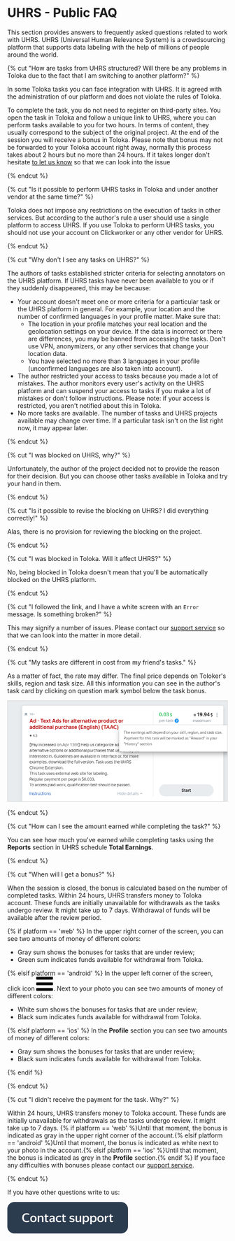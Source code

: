 # UHRS - Public FAQ

This section provides answers to frequently asked questions related to work with UHRS. UHRS (Universal Human Relevance System) is a crowdsourcing platform that supports data labeling with the help of millions of people around the world.

{% cut "How are tasks from UHRS structured? Will there be any problems in Toloka due to the fact that I am switching to another platform?" %}

In some Toloka tasks you can face integration with UHRS. It is agreed with the administration of our platform and does not violate the rules of Toloka.

To complete the task, you do not need to register on third-party sites. You open the task in Toloka and follow a unique link to UHRS, where you can perform tasks available to you for two hours. In terms of content, they usually correspond to the subject of the original project. At the end of the session you will receive a bonus in Toloka. Please note that bonus may not be forwarded to your Toloka account right away, normally this process takes about 2 hours but no more than 24 hours. If it takes longer don't hesitate [to let us know](troubleshooting/support.md#contact) so that we can look into the issue

{% endcut %}

{% cut "Is it possible to perform UHRS tasks in Toloka and under another vendor at the same time?" %}

Toloka does not impose any restrictions on the execution of tasks in other services. But according to the author's rule a user should use a single platform to access UHRS. If you use Toloka to perform UHRS tasks, you should not use your account on Clickworker or any other vendor for UHRS.

{% endcut %}

{% cut "Why don't I see any tasks on UHRS?" %}

The authors of tasks established stricter criteria for selecting annotators on the UHRS platform. If UHRS tasks have never been available to you or if they suddenly disappeared, this may be because:

- Your account doesn't meet one or more criteria for a particular task or the UHRS platform in general. For example, your location and the number of confirmed languages in your profile matter.
  Make sure that:
  - The location in your profile matches your real location and the geolocation settings on your device. If the data is incorrect or there are differences, you may be banned from accessing the tasks.
    Don't use VPN, anonymizers, or any other services that change your location data.
  - You have selected no more than 3 languages in your profile (unconfirmed languages are also taken into account).
- The author restricted your access to tasks because you made a lot of mistakes. The author monitors every user's activity on the UHRS platform and can suspend your access to tasks if you make a lot of mistakes or don't follow instructions. Please note: if your access is restricted, you aren't notified about this in Toloka.
- No more tasks are available. The number of tasks and UHRS projects available may change over time. If a particular task isn't on the list right now, it may appear later.

{% endcut %}

{% cut "I was blocked on UHRS, why?" %}

Unfortunately, the author of the project decided not to provide the reason for their decision. Вut you can choose other tasks available in Toloka and try your hand in them.

{% endcut %}

{% cut "Is it possible to revise the blocking on UHRS? I did everything correctly!" %}

Alas, there is no provision for reviewing the blocking on the project.

{% endcut %}

{% cut "I was blocked in Toloka. Will it affect UHRS?" %}

No, being blocked in Toloka doesn't mean that you'll be automatically blocked on the UHRS platform.

{% endcut %}

{% cut "I followed the link, and I have a white screen with an `Error` message. Is something broken?" %}

This may signify a number of issues. Please contact our [support service](troubleshooting/support.md#contact) so that we can look into the matter in more detail.

{% endcut %}

{% cut "My tasks are different in cost from my friend's tasks." %}

As a matter of fact, the rate may differ. The final price depends on Toloker's skills, region and task size. All this information you can see in the author's task card by clicking on question mark symbol below the task bonus.

![](assets/cost.png)

{% endcut %}

{% cut "How can I see the amount earned while completing the task?" %}

You can see how much you've earned while completing tasks using the **Reports** section in UHRS schedule **Total Earnings**.

{% endcut %}

{% cut "When will I get a bonus?" %}

When the session is closed, the bonus is calculated based on the number of completed tasks. Within 24 hours, UHRS transfers money to Toloka account. These funds are initially unavailable for withdrawals as the tasks undergo review. It might take up to 7 days. Withdrawal of funds will be available after the review period.

{% if platform == 'web' %}
In the upper right corner of the screen, you can see two amounts of money of different colors:

* Gray sum shows the bonuses for tasks that are under review;
* Green sum indicates funds available for withdrawal from Toloka.

{% elsif platform == 'android' %}
In the upper left corner of the screen, click icon ![](assets/menu.svg). Next to your photo you can see two amounts of money of different colors:

* White sum shows the bonuses for tasks that are under review;
* Black sum indicates funds available for withdrawal from Toloka.

{% elsif platform == 'ios' %}
In the **Profile** section you can see two amounts of money of different colors:
* Gray sum shows the bonuses for tasks that are under review;
* Black sum indicates funds available for withdrawal from Toloka.

{% endif %}

{% endcut %}

{% cut "I didn't receive the payment for the task. Why?" %}

Within 24 hours, UHRS transfers money to Toloka account. These funds are initially unavailable for withdrawals as the tasks undergo review. It might take up to 7 days. {% if platform == 'web' %}Until that moment, the bonus is indicated as gray in the upper right corner of the account.{% elsif platform == 'android' %}Until that moment, the bonus is indicated as white next to your photo in the account.{% elsif platform == 'ios' %}Until that moment, the bonus is indicated as grey in the **Profile** section.{% endif %} If you face any difficulties with bonuses please contact our [support service](troubleshooting/support.md#contact).

{% endcut %}

If you have other questions write to us:

[![](assets/buttons/contact-support.svg)](troubleshooting/support.md#contact)
